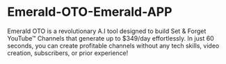 # Emerald-OTO-Emerald-APP
Emerald OTO is a revolutionary A.I tool designed to build Set &amp; Forget YouTube™ Channels that generate up to $349/day effortlessly. In just 60 seconds, you can create profitable channels without any tech skills, video creation, subscribers, or prior experience!
